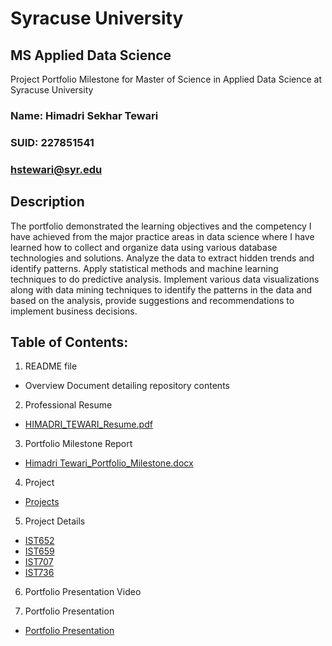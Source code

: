 # Syracuse University
## MS Applied Data Science
Project Portfolio Milestone for Master of Science in Applied Data Science at Syracuse University 
### Name: Himadri Sekhar Tewari
### SUID: 227851541
### hstewari@syr.edu
## Description
The portfolio demonstrated the learning objectives and the competency I have achieved from the major practice areas in data science where I have learned how to collect and organize data using various database technologies and solutions. Analyze the data to extract hidden trends and identify patterns. Apply statistical methods and machine learning techniques to do predictive analysis. Implement various data visualizations along with data mining techniques to identify the patterns in the data and based on the analysis, provide suggestions and recommendations to implement business decisions.
## Table of Contents:
1. README file
* Overview Document detailing repository contents
2. Professional Resume
* [HIMADRI_TEWARI_Resume.pdf](https://github.com/hstewari/Syracuse-MS-Applied-Data-Science-Portfolio/blob/master/HIMADRI_TEWARI_Resume.pdf)
3. Portfolio Milestone Report
* [Himadri Tewari_Portfolio_Milestone.docx](https://github.com/hstewari/Syracuse-MS-Applied-Data-Science-Portfolio/blob/master/Himadri%20Tewari_Portfolio_Milestone.docx)
4. Project
* [Projects](https://github.com/hstewari/Syracuse-MS-Applied-Data-Science-Portfolio/tree/master/Projects)
5. Project Details
* [IST652](https://github.com/hstewari/Syracuse-MS-Applied-Data-Science-Portfolio/tree/master/Projects/IST652)
* [IST659](https://github.com/hstewari/Syracuse-MS-Applied-Data-Science-Portfolio/tree/master/Projects/IST659)
* [IST707](https://github.com/hstewari/Syracuse-MS-Applied-Data-Science-Portfolio/tree/master/Projects/IST707)
* [IST736](https://github.com/hstewari/Syracuse-MS-Applied-Data-Science-Portfolio/tree/master/Projects/IST736)
6. Portfolio Presentation Video

7. Portfolio Presentation
* [Portfolio Presentation](https://github.com/hstewari/Syracuse-MS-Applied-Data-Science-Portfolio/tree/master/Presentation)



